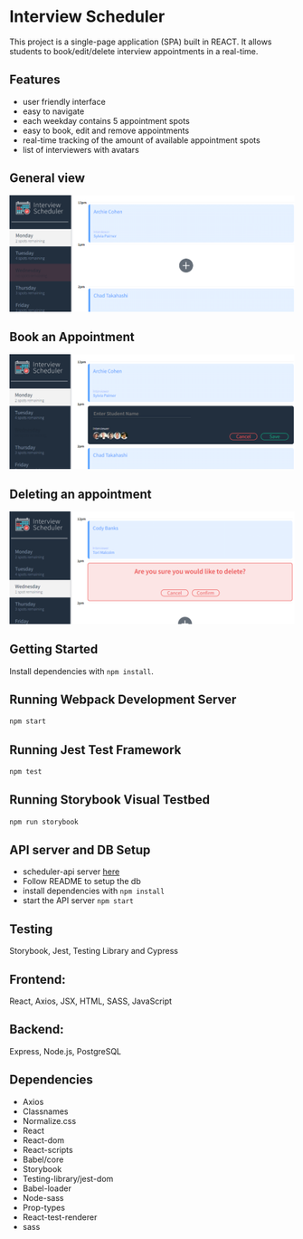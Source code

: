 # Interview Scheduler

This project is a single-page application (SPA) built in REACT. It allows students to book/edit/delete interview appointments in a real-time.

## Features
- user friendly interface
- easy to navigate
- each weekday contains 5 appointment spots
- easy to book, edit and remove appointments
- real-time tracking of the amount of available appointment spots
- list of interviewers with avatars

## General view
!['general'](docs/scheduler_general.png)

## Book an Appointment
!['new_appointment'](docs/scheduler_new.png)

## Deleting an appointment
!['delete_appointment'](docs/scheduler_delete.png)

## Getting Started

Install dependencies with `npm install`.

## Running Webpack Development Server

```sh
npm start
```

## Running Jest Test Framework

```sh
npm test
```

## Running Storybook Visual Testbed

```sh
npm run storybook
```


## API server and DB Setup

- scheduler-api server [here](https://github.com/lighthouse-labs/scheduler-api)
- Follow README to setup the db
- install dependencies with `npm install`
- start the API server `npm start`

## Testing

Storybook, Jest, Testing Library and Cypress

## Frontend: 

React, Axios, JSX, HTML, SASS, JavaScript

## Backend: 
Express, Node.js, PostgreSQL

## Dependencies
- Axios
- Classnames
- Normalize.css
- React
- React-dom
- React-scripts
- Babel/core
- Storybook
- Testing-library/jest-dom
- Babel-loader
- Node-sass
- Prop-types
- React-test-renderer
- sass